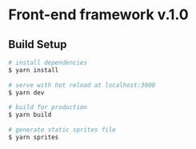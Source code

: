 # Front-end framework v.1.0


## Build Setup  
  
```bash  
# install dependencies  
$ yarn install  
  
# serve with hot reload at localhost:3000  
$ yarn dev  
  
# build for production 
$ yarn build   
  
# generate static sprites file  
$ yarn sprites    
```  
  
